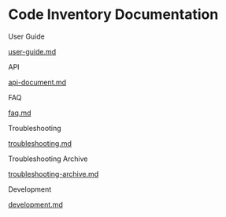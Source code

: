 # Code Inventory Documentation



User Guide

[user-guide.md](user-guide/user-guide.md)

API 

[api-document.md](api-document/api-document.md)

FAQ

[faq.md](faq/faq.md)

Troubleshooting

[troubleshooting.md](troubleshooting/troubleshooting.md)

Troubleshooting Archive

[troubleshooting-archive.md](troubleshooting-archive/troubleshooting-archive.md)

Development

[development.md](development/development.md)

